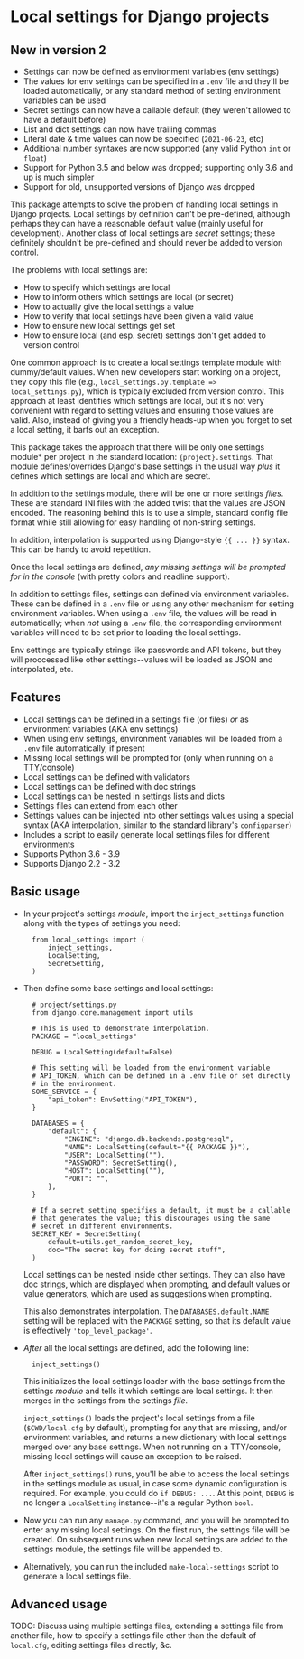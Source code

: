 # Local settings for Django projects

## New in version 2

- Settings can now be defined as environment variables (env settings)
- The values for env settings can be specified in a `.env` file and
  they'll be loaded automatically, or any standard method of setting
  environment variables can be used
- Secret settings can now have a callable default (they weren't allowed
  to have a default before)
- List and dict settings can now have trailing commas
- Literal date & time values can now be specified (`2021-06-23`, etc)
- Additional number syntaxes are now supported (any valid Python `int`
  or `float`)
- Support for Python 3.5 and below was dropped; supporting only 3.6 and
  up is much simpler
- Support for old, unsupported versions of Django was dropped

This package attempts to solve the problem of handling local settings in
Django projects. Local settings by definition can't be pre-defined,
although perhaps they can have a reasonable default value (mainly useful
for development). Another class of local settings are *secret* settings;
these definitely shouldn't be pre-defined and should never be added to
version control.

The problems with local settings are:

- How to specify which settings are local
- How to inform others which settings are local (or secret)
- How to actually give the local settings a value
- How to verify that local settings have been given a valid value
- How to ensure new local settings get set
- How to ensure local (and esp. secret) settings don't get added to
  version control

One common approach is to create a local settings template module with
dummy/default values. When new developers start working on a project,
they copy this file (e.g., `local_settings.py.template =>
local_settings.py`), which is typically excluded from version control.
This approach at least identifies which settings are local, but it's not
very convenient with regard to setting values and ensuring those values
are valid. Also, instead of giving you a friendly heads-up when you
forget to set a local setting, it barfs out an exception.

This package takes the approach that there will be only one settings
module* per project in the standard location: `{project}.settings`. That
module defines/overrides Django's base settings in the usual way *plus*
it defines which settings are local and which are secret.

In addition to the settings module, there will be one or more settings
*files*. These are standard INI files with the added twist that the
values are JSON encoded. The reasoning behind this is to use a simple,
standard config file format while still allowing for easy handling of
non-string settings.

In addition, interpolation is supported using Django-style `{{ ... }}`
syntax. This can be handy to avoid repetition.

Once the local settings are defined, *any missing settings will be
prompted for in the console* (with pretty colors and readline support).

In addition to settings files, settings can defined via environment
variables. These can be defined in a `.env` file or using any other
mechanism for setting environment variables. When using a `.env` file,
the values will be read in automatically; when *not* using a `.env`
file, the corresponding environment variables will need to be set prior
to loading the local settings.

Env settings are typically strings like passwords and API tokens, but
they will proccessed like other settings--values will be loaded as JSON
and interpolated, etc.

## Features

- Local settings can be defined in a settings file (or files) *or* as
  environment variables (AKA env settings)
- When using env settings, environment variables will be loaded from
  a `.env` file automatically, if present
- Missing local settings will be prompted for (only when running on a
  TTY/console)
- Local settings can be defined with validators
- Local settings can be defined with doc strings
- Local settings can be nested in settings lists and dicts
- Settings files can extend from each other
- Settings values can be injected into other settings values using a
  special syntax (AKA interpolation, similar to the standard library's
  `configparser`)
- Includes a script to easily generate local settings files for
  different environments
- Supports Python 3.6 - 3.9
- Supports Django 2.2 - 3.2

## Basic usage

- In your project's settings *module*, import the `inject_settings`
  function along with the types of settings you need:

        from local_settings import (
            inject_settings,
            LocalSetting,
            SecretSetting,
        )

- Then define some base settings and local settings:

        # project/settings.py
        from django.core.management import utils

        # This is used to demonstrate interpolation.
        PACKAGE = "local_settings"
  
        DEBUG = LocalSetting(default=False)
  
        # This setting will be loaded from the environment variable
        # API_TOKEN, which can be defined in a .env file or set directly
        # in the environment.
        SOME_SERVICE = {
            "api_token": EnvSetting("API_TOKEN"),
        }
  
        DATABASES = {
            "default": {
                "ENGINE": "django.db.backends.postgresql",
                "NAME": LocalSetting(default="{{ PACKAGE }}"),
                "USER": LocalSetting(""),
                "PASSWORD": SecretSetting(),
                "HOST": LocalSetting(""),
                "PORT": "",
            },
        }
  
        # If a secret setting specifies a default, it must be a callable
        # that generates the value; this discourages using the same
        # secret in different environments.
        SECRET_KEY = SecretSetting(
            default=utils.get_random_secret_key,
            doc="The secret key for doing secret stuff",
        )

    Local settings can be nested inside other settings. They can also
    have doc strings, which are displayed when prompting, and default
    values or value generators, which are used as suggestions when
    prompting.

    This also demonstrates interpolation. The `DATABASES.default.NAME`
    setting will be replaced with the `PACKAGE` setting, so that its
    default value is effectively `'top_level_package'`.

- *After* all the local settings are defined, add the following line:

        inject_settings()

    This initializes the local settings loader with the base settings
    from the settings *module* and tells it which settings are local
    settings. It then merges in the settings from the settings *file*.

    `inject_settings()` loads the project's local settings from a file
    (`$CWD/local.cfg` by default), prompting for any that are missing,
    and/or environment variables, and returns a new dictionary with
    local settings merged over any base settings. When not running on
    a TTY/console, missing local settings will cause an exception to be
    raised.

    After `inject_settings()` runs, you'll be able to access the local
    settings in the settings module as usual, in case some dynamic
    configuration is required. For example, you could do `if DEBUG:
    ...`. At this point, `DEBUG` is no longer a `LocalSetting`
    instance--it's a regular Python `bool`.

- Now you can run any `manage.py` command, and you will be prompted to
  enter any missing local settings. On the first run, the settings file
  will be created. On subsequent runs when new local settings are added
  to the settings module, the settings file will be appended to.

- Alternatively, you can run the included `make-local-settings` script
  to generate a local settings file.

## Advanced usage

TODO: Discuss using multiple settings files, extending a settings file
from another file, how to specify a settings file other than the default
of `local.cfg`, editing settings files directly, &c.
